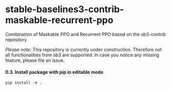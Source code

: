 # stable-baselines3-contrib-maskable-recurrent-ppo
Combination of Maskable PPO and Recurrent PPO based on the sb3-contrib repository

*Please note*: This repository is currently under construction. Therefore not all functionalities from sb3 are supported. In case you notice any missing feature, please file an issue. 



#### 0.3. Install package with pip in editable mode
```pip install -e .```
